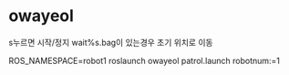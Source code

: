 # owayeol
s누르면 시작/정지 wait%s.bag이 있는경우 초기 위치로 이동



ROS_NAMESPACE=robot1 roslaunch owayeol patrol.launch robotnum:=1
